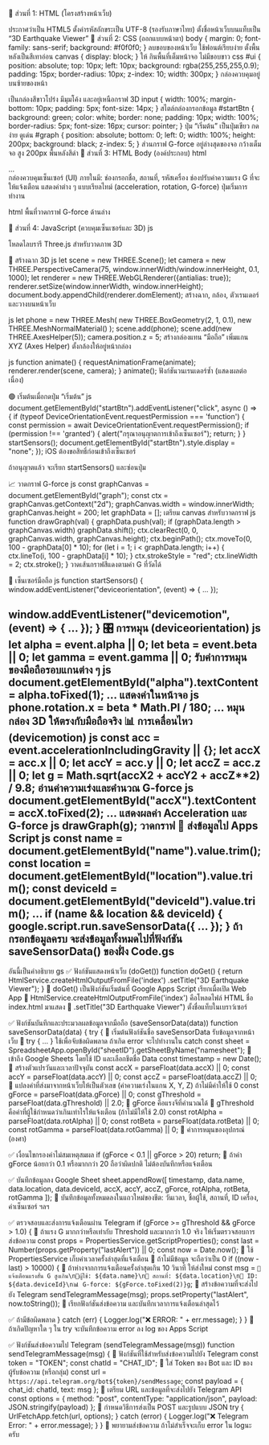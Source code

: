 🧱 ส่วนที่ 1: HTML (โครงสร้างหน้าเว็บ)
<!DOCTYPE html>
<html>
<head>
  <meta charset="UTF-8">
  <title>3D Earthquake Viewer</title>
ประกาศว่าเป็น HTML5
ตั้งค่ารหัสอักขระเป็น UTF-8 (รองรับภาษาไทย)
ตั้งชื่อหน้าเว็บบนแท็บเป็น “3D Earthquake Viewer”
🎨 ส่วนที่ 2: CSS (ออกแบบหน้าตา)
body {
  margin: 0;
  font-family: sans-serif;
  background: #f0f0f0;
}
ลบขอบของหน้าเว็บ
ใช้ฟอนต์เรียบง่าย
ตั้งพื้นหลังเป็นสีเทาอ่อน
canvas {
  display: block;
}
ให้ <canvas> กินพื้นที่เต็มหน้าจอ ไม่มีขอบขาว
css
#ui {
  position: absolute;
  top: 10px; left: 10px;
  background: rgba(255,255,255,0.9);
  padding: 15px;
  border-radius: 10px;
  z-index: 10;
  width: 300px;
}
กล่องควบคุมอยู่บนซ้ายของหน้า

เป็นกล่องสีขาวโปร่ง มีมุมโค้ง และอยู่เหนือกราฟ 3D
input {
  width: 100%;
  margin-bottom: 10px;
  padding: 5px;
  font-size: 14px;
}
สไตล์กล่องกรอกข้อมูล
#startBtn {
  background: green; color: white;
  border: none;
  padding: 10px;
  width: 100%;
  border-radius: 5px;
  font-size: 16px;
  cursor: pointer;
}
ปุ่ม “เริ่มต้น” เป็นปุ่มเขียว กดง่าย ดูเด่น
#graph {
  position: absolute;
  bottom: 0; left: 0;
  width: 100%; height: 200px;
  background: black;
  z-index: 5;
}
ส่วนกราฟ G-force อยู่ล่างสุดของจอ กว้างเต็มจอ สูง 200px พื้นหลังสีดำ
🔧 ส่วนที่ 3: HTML Body (องค์ประกอบ)
html
<div id="ui">
  ...
</div>
กล่องควบคุมเซ็นเซอร์ (UI)
ภายในมี:
ช่องกรอกชื่อ, สถานที่, รหัสเครื่อง
ช่องปรับค่าความแรง G ที่จะให้แจ้งเตือน
แสดงค่าต่าง ๆ แบบเรียลไทม์ (acceleration, rotation, G-force)
ปุ่มเริ่มการทำงาน

html
<canvas id="graph"></canvas>
พื้นที่วาดกราฟ G-force ด้านล่าง

🔬 ส่วนที่ 4: JavaScript (ควบคุมเซ็นเซอร์และ 3D)
js
<script src="https://cdnjs.cloudflare.com/ajax/libs/three.js/r134/three.min.js"></script>
โหลดไลบรารี Three.js สำหรับวาดภาพ 3D

🔲 สร้างฉาก 3D
js
let scene = new THREE.Scene();
let camera = new THREE.PerspectiveCamera(75, window.innerWidth/window.innerHeight, 0.1, 1000);
let renderer = new THREE.WebGLRenderer({antialias: true});
renderer.setSize(window.innerWidth, window.innerHeight);
document.body.appendChild(renderer.domElement);
สร้างฉาก, กล้อง, ตัวเรนเดอร์ และวางบนหน้าเว็บ

js
let phone = new THREE.Mesh(
  new THREE.BoxGeometry(2, 1, 0.1),
  new THREE.MeshNormalMaterial()
);
scene.add(phone);
scene.add(new THREE.AxesHelper(5));
camera.position.z = 5;
สร้างกล่องแทน “มือถือ”
เพิ่มแกน XYZ (Axes Helper)
ตั้งกล้องให้อยู่หน้ากล่อง

js
function animate() {
  requestAnimationFrame(animate);
  renderer.render(scene, camera);
}
animate();
ฟังก์ชันวนเรนเดอร์ซ้ำ (แสดงผลต่อเนื่อง)

🟢 เริ่มต้นเมื่อกดปุ่ม “เริ่มต้น”
js
document.getElementById("startBtn").addEventListener("click", async () => {
  if (typeof DeviceOrientationEvent.requestPermission === 'function') {
    const permission = await DeviceOrientationEvent.requestPermission();
    if (permission !== 'granted') {
      alert("กรุณาอนุญาตการเข้าถึงเซ็นเซอร์");
      return;
    }
  }
  startSensors();
  document.getElementById("startBtn").style.display = "none";
});
iOS ต้องขอสิทธิ์ก่อนเข้าถึงเซ็นเซอร์

ถ้าอนุญาตแล้ว จะเรียก startSensors() และซ่อนปุ่ม

📈 วาดกราฟ G-force
js
const graphCanvas = document.getElementById("graph");
const ctx = graphCanvas.getContext("2d");
graphCanvas.width = window.innerWidth;
graphCanvas.height = 200;
let graphData = [];
เตรียม canvas สำหรับวาดกราฟ
js
function drawGraph(val) {
  graphData.push(val);
  if (graphData.length > graphCanvas.width) graphData.shift();
  ctx.clearRect(0, 0, graphCanvas.width, graphCanvas.height);
  ctx.beginPath();
  ctx.moveTo(0, 100 - graphData[0] * 10);
  for (let i = 1; i < graphData.length; i++) {
    ctx.lineTo(i, 100 - graphData[i] * 10);
  }
  ctx.strokeStyle = "red";
  ctx.lineWidth = 2;
  ctx.stroke();
}
วาดเส้นกราฟสีแดงตามค่า G ที่วัดได้

📡 เซ็นเซอร์มือถือ
js
function startSensors() {
  window.addEventListener("deviceorientation", (event) => {
    ...
  });

  window.addEventListener("devicemotion", (event) => {
    ...
  });
}
🎛️ การหมุน (deviceorientation)
js
let alpha = event.alpha || 0;
let beta = event.beta || 0;
let gamma = event.gamma || 0;
รับค่าการหมุนของมือถือรอบแกนต่าง ๆ
js
document.getElementById("alpha").textContent = alpha.toFixed(1);
...
แสดงค่าในหน้าจอ
js
phone.rotation.x = beta * Math.PI / 180;
...
หมุนกล่อง 3D ให้ตรงกับมือถือจริง
📊 การเคลื่อนไหว (devicemotion)
js
const acc = event.accelerationIncludingGravity || {};
let accX = acc.x || 0;
let accY = acc.y || 0;
let accZ = acc.z || 0;
let g = Math.sqrt(accX**2 + accY**2 + accZ**2) / 9.8;
อ่านค่าความเร่งและคำนวณ G-force
js
document.getElementById("accX").textContent = accX.toFixed(2);
...
แสดงผลค่า Acceleration และ G-force
js
drawGraph(g);
วาดกราฟ
📨 ส่งข้อมูลไป Apps Script
js
const name = document.getElementById("name").value.trim();
const location = document.getElementById("location").value.trim();
const deviceId = document.getElementById("deviceId").value.trim();
...
if (name && location && deviceId) {
  google.script.run.saveSensorData({
    ...
  });
}
ถ้ากรอกข้อมูลครบ จะส่งข้อมูลทั้งหมดไปที่ฟังก์ชัน saveSensorData() ของฝั่ง Code.gs
-------------------------------------------------------------------------------------------------------
อันนี้เป็นคำอธิบาย gs
✅ ฟังก์ชันแสดงหน้าเว็บ (doGet())
function doGet() {
  return HtmlService.createHtmlOutputFromFile('index')
    .setTitle("3D Earthquake Viewer");
}
🔹 doGet() เป็นฟังก์ชันเริ่มต้นที่ Google Apps Script เรียกเมื่อเปิด Web App
🔹 HtmlService.createHtmlOutputFromFile('index') คือโหลดไฟล์ HTML ชื่อ index.html มาแสดง
🔹 .setTitle("3D Earthquake Viewer") ตั้งชื่อแท็บในเบราว์เซอร์

✅ ฟังก์ชันบันทึกและประมวลผลข้อมูลจากมือถือ (saveSensorData(data))
function saveSensorData(data) {
  try {
🔹 เริ่มต้นฟังก์ชันชื่อ saveSensorData รับข้อมูลจากหน้าเว็บ
🔹 try { ... } ใช้เพื่อจับข้อผิดพลาด ถ้าเกิด error จะไปทำงานใน catch
    const sheet = SpreadsheetApp.openById("sheetID").getSheetByName("namesheet");
🔹 เข้าถึง Google Sheets โดยใช้ ID และเลือกชีตชื่อ Data
    const timestamp = new Date();
🔹 สร้างตัวแปรวันและเวลาปัจจุบัน
    const accX = parseFloat(data.accX) || 0;
    const accY = parseFloat(data.accY) || 0;
    const accZ = parseFloat(data.accZ) || 0;
🔹 แปลงค่าที่ส่งมาจากหน้าเว็บให้เป็นตัวเลข (ค่าความเร่งในแกน X, Y, Z) ถ้าไม่มีค่าให้ใช้ 0
    const gForce = parseFloat(data.gForce) || 0;
    const gThreshold = parseFloat(data.gThreshold) || 2.0;
🔹 gForce คือแรงจีที่คำนวณได้
🔹 gThreshold คือค่าที่ผู้ใช้กำหนดว่าเกินเท่าไรให้แจ้งเตือน (ถ้าไม่มีให้ใช้ 2.0)
    const rotAlpha = parseFloat(data.rotAlpha) || 0;
    const rotBeta = parseFloat(data.rotBeta) || 0;
    const rotGamma = parseFloat(data.rotGamma) || 0;
🔹 ค่าการหมุนของอุปกรณ์ (องศา)

✅ เงื่อนไขกรองค่าไม่สมเหตุสมผล
    if (gForce < 0.1 || gForce > 20) return;
🔹 ถ้าค่า gForce น้อยกว่า 0.1 หรือมากกว่า 20 ถือว่าผิดปกติ ไม่ต้องบันทึกหรือแจ้งเตือน

✅ บันทึกข้อมูลลง Google Sheet
    sheet.appendRow([
      timestamp,
      data.name,
      data.location,
      data.deviceId,
      accX,
      accY,
      accZ,
      gForce,
      rotAlpha,
      rotBeta,
      rotGamma
    ]);
🔹 บันทึกข้อมูลทั้งหมดลงในแถวใหม่ของชีต: วันเวลา, ชื่อผู้ใช้, สถานที่, ID เครื่อง, ค่าเซ็นเซอร์ ฯลฯ

✅ ตรวจสอบและส่งการแจ้งเตือนผ่าน Telegram
    if (gForce >= gThreshold && gForce > 1.0) {
🔹 ถ้าแรง G มากกว่าหรือเท่ากับ Threshold และมากกว่า 1.0 จริง ให้เริ่มตรวจสอบการส่งข้อความ
      const props = PropertiesService.getScriptProperties();
      const last = Number(props.getProperty("lastAlert")) || 0;
      const now = Date.now();
🔹 ใช้ PropertiesService เก็บค่าเวลาครั้งล่าสุดที่แจ้งเตือน
🔹 ถ้าไม่มีข้อมูล จะถือว่าเป็น 0
      if ((now - last) > 10000) {
🔹 ถ้าห่างจากการแจ้งเตือนครั้งล่าสุดเกิน 10 วินาที ให้ส่งใหม่
        const msg = `🚨 แจ้งเตือนแรงสั่น G สูงเกิน\n📍ผู้ใช้: ${data.name}\n📌 สถานที่: ${data.location}\n📱 ID: ${data.deviceId}\n📊 G-force: ${gForce.toFixed(2)}g`;
🔹 สร้างข้อความที่จะส่งไปยัง Telegram
        sendTelegramMessage(msg);
        props.setProperty("lastAlert", now.toString());
🔹 เรียกฟังก์ชันส่งข้อความ และบันทึกเวลาการแจ้งเตือนล่าสุดไว้

✅ ถ้ามีข้อผิดพลาด
  } catch (err) {
    Logger.log("❌ ERROR: " + err.message);
  }
}
🔹 ถ้าเกิดปัญหาใด ๆ ใน try จะบันทึกข้อความ error ลง log ของ Apps Script

✅ ฟังก์ชันส่งข้อความไป Telegram (sendTelegramMessage(msg))
function sendTelegramMessage(msg) {
🔹 ฟังก์ชันที่ใช้สำหรับส่งข้อความไปยัง Telegram
  const token = "TOKEN";
  const chatId = "CHAT_ID";
🔹 ใส่ Token ของ Bot และ ID ของผู้รับข้อความ (หรือกลุ่ม)
  const url = `https://api.telegram.org/bot${token}/sendMessage`;
  const payload = {
    chat_id: chatId,
    text: msg
  };
🔹 เตรียม URL และข้อมูลที่จะส่งไปยัง Telegram API
  const options = {
    method: "post",
    contentType: "application/json",
    payload: JSON.stringify(payload)
  };
🔹 กำหนดวิธีการส่งเป็น POST และรูปแบบ JSON
  try {
    UrlFetchApp.fetch(url, options);
  } catch (error) {
    Logger.log("❌ Telegram Error: " + error.message);
  }
}
🔹 พยายามส่งข้อความ ถ้าไม่สำเร็จจะเก็บ error ใน logนะครับ







